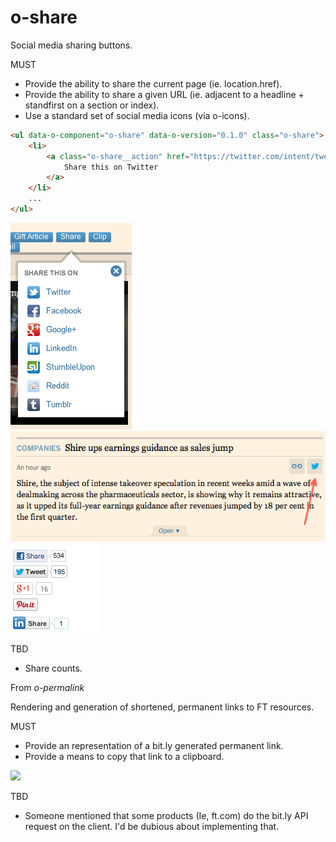 o-share
=======

Social media sharing buttons.

MUST

- Provide the ability to share the current page (ie. location.href).
- Provide the ability to share a given URL (ie. adjacent to a headline + standfirst on a section or index).
- Use a standard set of social media icons (via o-icons).

```html
<ul data-o-component="o-share" data-o-version="0.1.0" class="o-share">
    <li>
        <a class="o-share__action" href="https://twitter.com/intent/tweet?text={{headline}}&url={{url}}">
            Share this on Twitter
        </a>
    </li>
    ... 
</ul>
```

<img src="images/share-buttons.png"/>

<img src="images/share-tweet.png"/>

<img src="images/share-counts.png"/>

TBD

- Share counts.

From _o-permalink_

Rendering and generation of shortened, permanent links to FT resources.

MUST

- Provide an representation of a bit.ly generated permanent link.
- Provide a means to copy that link to a clipboard.

<img src="images/permalink.png"/>

TBD 

- Someone mentioned that some products (Ie, ft.com) do the bit.ly API request
  on the client. I'd be dubious about implementing that.
